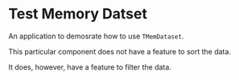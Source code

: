 # Test Memory Datset

An application to demosrate how to use `TMemDataset`.

This particular component does not have a feature to sort the data.

It does, however, have a feature to filter the data.
